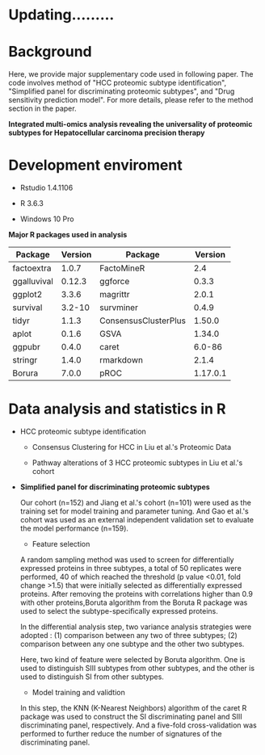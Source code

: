 # Updating.........

# Background

Here, we provide major supplementary code used in following paper. The code involves method of "HCC proteomic subtype identification", "Simplified panel for discriminating proteomic subtypes", and "Drug sensitivity prediction model". For more details, please refer to the method section in the paper.

**Integrated multi-omics analysis revealing the universality of proteomic subtypes for Hepatocellular carcinoma precision therapy**

# Development enviroment

-   Rstudio 1.4.1106

-   R 3.6.3

-   Windows 10 Pro

**Major R packages used in analysis**

| Package     | Version | Package              | Version  |
|-------------|---------|----------------------|----------|
| factoextra  | 1.0.7   | FactoMineR           | 2.4      |
| ggalluvival | 0.12.3  | ggforce              | 0.3.3    |
| ggplot2     | 3.3.6   | magrittr             | 2.0.1    |
| survival    | 3.2-10  | survminer            | 0.4.9    |
| tidyr       | 1.1.3   | ConsensusClusterPlus | 1.50.0   |
| aplot       | 0.1.6   | GSVA                 | 1.34.0   |
| ggpubr      | 0.4.0   | caret                | 6.0-86   |
| stringr     | 1.4.0   | rmarkdown            | 2.1.4    |
| Borura      | 7.0.0   | pROC                 | 1.17.0.1 |

# Data analysis and statistics in R

-   HCC proteomic subtype identification

    -   Consensus Clustering for HCC in Liu et al.'s Proteomic Data

    -   Pathway alterations of 3 HCC proteomic subtypes in Liu et al.'s cohort

-   **Simplified panel for discriminating proteomic subtypes**

    Our cohort (n=152) and Jiang et al.'s cohort (n=101) were used as the training set for model training and parameter tuning. And Gao et al.'s cohort was used as an external independent validation set to evaluate the model performance (n=159).

    -   Feature selection

    A random sampling method was used to screen for differentially expressed proteins in three subtypes, a total of 50 replicates were performed, 40 of which reached the threshold (p value \<0.01, fold change \>1.5) that were initially selected as differentially expressed proteins. After removing the proteins with correlations higher than 0.9 with other proteins,Boruta algorithm from the Boruta R package was used to select the subtype-specifically expressed proteins.

    In the differential analysis step, two variance analysis strategies were adopted : (1) comparison between any two of three subtypes; (2) comparison between any one subtype and the other two subtypes.

    Here, two kind of feature were selected by Boruta algorithm. One is used to distinguish SIII subtypes from other subtypes, and the other is used to distinguish SI from other subtypes.

    -   Model training and validtion

    In this step, the KNN (K-Nearest Neighbors) algorithm of the caret R package was used to construct the SI discriminating panel and SIII discriminating panel, respectively. And a five-fold cross-validation was performed to further reduce the number of signatures of the discriminating panel.
